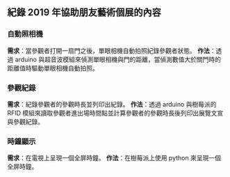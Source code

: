 ## 紀錄 2019 年協助朋友藝術個展的內容

### 自動照相機

**需求**：當參觀者打開一扇門之後，單眼相機自動拍照紀錄參觀者狀態。
**作法**：透過 arduino 與超音波模組來偵測單眼相機與門的距離，當偵測數值大於關門時的距離值時驅動單眼相機自動拍照。

### 參觀紀錄

**需求**：紀錄參觀者的參觀時長並列印出紀錄。
**作法**：透過 arduino 與樹莓派的 RFID 模組來讀取參觀者進出場時間點並計算參觀者的參觀時長後列印出展覽文宣與參觀紀錄。

### 時鐘顯示

**需求**：在電視上呈現一個全屏時鐘。
**作法**：在樹莓派上使用 python 來呈現一個全屏時鐘。
